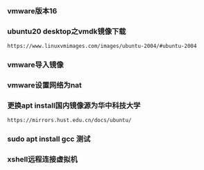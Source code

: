### vmware版本16

### ubuntu20 desktop之vmdk镜像下载

```
https://www.linuxvmimages.com/images/ubuntu-2004/#ubuntu-2004
```

### vmware导入镜像

### vmware设置网络为nat

### 更换apt install国内镜像源为华中科技大学

```
https://mirrors.hust.edu.cn/docs/ubuntu/
```

### sudo apt install gcc 测试

### xshell远程连接虚拟机



